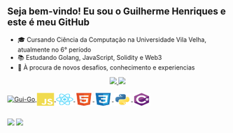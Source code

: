 ## Seja bem-vindo! Eu sou o Guilherme Henriques e este é meu GitHub
- 🎓 Cursando Ciência da Computação na Universidade Vila Velha, atualmente no 6° período
- 📚 Estudando Golang, JavaScript, Solidity e Web3
- 💼 À procura de novos desafios, conhecimento e experiencias

<div align="center">
  <a href="https://github.com/GuihermeHenriquesM">
  <img height="150em" src="https://github-readme-stats.vercel.app/api?username=GuihermeHenriquesM&show_icons=true&theme=dark&include_all_commits=true&count_private=true"/>
  <img height="100em" src="https://github-readme-stats.vercel.app/api/top-langs/?username=GuihermeHenriquesM&layout=compact&langs_count=7&theme=dark"/>
</div>

<div style="display: inline_block"><br>
  <img align="center" alt="Gui-Go" height="30" width="40" src="https://raw.githubusercontent.com/jmnote/z-icons/master/svg/go.svg">
  <img align="center" alt="Gui-Js" height="30" width="40" src="https://raw.githubusercontent.com/devicons/devicon/master/icons/javascript/javascript-plain.svg">
  <img align="center" alt="Gui-React" height="30" width="40" src="https://raw.githubusercontent.com/devicons/devicon/master/icons/react/react-original.svg">
  <img align="center" alt="Gui-HTML" height="30" width="40" src="https://raw.githubusercontent.com/devicons/devicon/master/icons/html5/html5-original.svg">
  <img align="center" alt="Gui-CSS" height="30" width="40" src="https://raw.githubusercontent.com/devicons/devicon/master/icons/css3/css3-original.svg">
  <img align="center" alt="Gui-Python" height="30" width="40" src="https://raw.githubusercontent.com/devicons/devicon/master/icons/python/python-original.svg">
  <img align="center" alt="Gui-Csharp" height="30" width="40" src="https://raw.githubusercontent.com/devicons/devicon/master/icons/csharp/csharp-original.svg">
</div>
  
  ##
 
<div> 
  <a href = "mailto:ghenriquesmonteiro@gmail.com"><img src="https://img.shields.io/badge/-Gmail-%23333?style=for-the-badge&logo=gmail&logoColor=white" target="_blank"></a>
  <a href="https://www.linkedin.com/in/guilherme-henriques-monteiro-11a2a2217" target="_blank"><img src="https://img.shields.io/badge/-LinkedIn-%230077B5?style=for-the-badge&logo=linkedin&logoColor=white" target="_blank"></a> 
  
</div>
